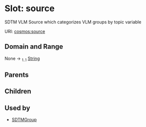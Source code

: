 
# Slot: source


SDTM VLM Source which categorizes VLM groups by topic variable

URI: [cosmos:source](https://www.cdisc.org/cosmos/1-0source)


## Domain and Range

None &#8594;  <sub>1..1</sub> [String](types/String.md)

## Parents


## Children


## Used by

 * [SDTMGroup](SDTMGroup.md)
